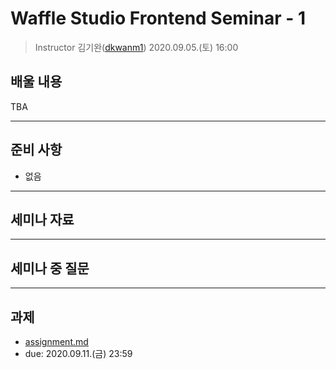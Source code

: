 Waffle Studio Frontend Seminar - 1
================================

> Instructor 김기완([dkwanm1](https://github.com/dkwanm1))
> 2020.09.05.(토) 16:00

## 배울 내용
TBA

------------------

## 준비 사항
- 없음
  
------------------

## 세미나 자료

------------------

## 세미나 중 질문

------------------


## 과제
- [assignment.md](assignment.md)
- due: 2020.09.11.(금) 23:59


